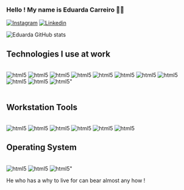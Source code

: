 

### Hello ! My name is Eduarda Carreiro 👋🏻 

[![Instagram](https://img.shields.io/badge/Instagram-E4405F?style=for-the-badge&logo=instagram&logoColor=white)](https://www.instagram.com/eduardaccarreiro/)
[![Linkedin](https://img.shields.io/badge/linkedin-%230077B5.svg?style=for-the-badge&logo=linkedin&logoColor=white)](https://www.linkedin.com/in/eduarda-carreiro-pinheiro//)

![Eduarda GitHub stats](https://github-readme-stats.vercel.app/api?username=Educcarreiro&show_icons=true&theme=dark)

## Technologies I use at work

<div style="display: inline_block"><br/> 
  <img aling="center" alt="html5" src="https://img.shields.io/badge/Python-3776AB?style=for-the-badge&logo=python&logoColor=white" /> 
  <img aling="center" alt="html5" src="https://img.shields.io/badge/HTML-239120?style=for-the-badge&logo=html5&logoColor=white" /> 
  <img aling="center" alt="html5" src="https://img.shields.io/badge/CSS-239120?&style=for-the-badge&logo=css3&logoColor=white" /> 
<img aling="center" alt="html5" src="https://img.shields.io/badge/Markdown-000000?style=for-the-badge&logo=markdown&logoColor=white" /> 
<img aling="center" alt="html5" src="https://img.shields.io/badge/JavaScript-323330?style=for-the-badge&logo=javascript&logoColor=F7DF1E" /> 
<img aling="center" alt="html5" src="https://img.shields.io/badge/TypeScript-007ACC?style=for-the-badge&logo=typescript&logoColor=white" />
<img aling="center" alt="html5" src="https://img.shields.io/badge/C%2B%2B-00599C?style=for-the-badge&logo=c%2B%2B&logoColor=white" />  
  <img aling="center" alt="html5" src="https://img.shields.io/badge/react-%2320232a.svg?style=for-the-badge&logo=react&logoColor=%2361DAFB" />
<img aling="center" alt="html5" src="https://img.shields.io/badge/node.js-6DA55F?style=for-the-badge&logo=node.js&logoColor=white" /> 
  <img aling="center" alt="html5" src="https://img.shields.io/badge/angular-%23DD0031.svg?style=for-the-badge&logo=angular&logoColor=white" /> 
  <img aling="center" alt=html5" src="https://img.shields.io/badge/Anaconda-%2344A833.svg?style=for-the-badge&logo=anaconda&logoColor=white" />
</div></br>


## Workstation Tools 
<div style="display: inline_block"><br/> 
<img aling="center" alt="html5" src="https://img.shields.io/badge/Visual_Studio_Code-0078D4?style=for-the-badge&logo=visual%20studio%20code&logoColor=white" />
<img aling="center" alt="html5" src="https://img.shields.io/badge/Colab-F9AB00?style=for-the-badge&logo=googlecolab&color=525252" /> 
<img aling="center" alt="html5"  src="https://img.shields.io/badge/Eclipse-2C2255?style=for-the-badge&logo=eclipse&logoColor=white" /> 
<img aling="center" alt="html5" src="https://img.shields.io/badge/figma-%23F24E1E.svg?style=for-the-badge&logo=figma&logoColor=white" /> 
<img aling="center" alt="html5" src="https://img.shields.io/badge/gitlab-%23181717.svg?style=for-the-badge&logo=gitlab&logoColor=white" />
<img aling="center" alt="html5" src="https://img.shields.io/badge/AWS-%23FF9900.svg?style=for-the-badge&logo=amazon-aws&logoColor=white" /> 

  ## Operating System 

<div style="display: inline_block"><br/> 
  <img aling="center" alt="html5" src="https://img.shields.io/badge/Windows-0078D6?style=for-the-badge&logo=windows&logoColor=white" />
<img aling="center" alt="html5" src="https://img.shields.io/badge/Linux-FCC624?style=for-the-badge&logo=linux&logoColor=black" /> 
<img aling="center" alt=html5" src="https://img.shields.io/badge/iOS-000000?style=for-the-badge&logo=ios&logoColor=white" />

  
He who has a why to live for can bear almost any how ! 

